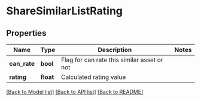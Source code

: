 # ShareSimilarListRating

## Properties
Name | Type | Description | Notes
------------ | ------------- | ------------- | -------------
**can_rate** | **bool** | Flag for can rate this similar asset or not | 
**rating** | **float** | Calculated rating value | 

[[Back to Model list]](../README.md#documentation-for-models) [[Back to API list]](../README.md#documentation-for-api-endpoints) [[Back to README]](../README.md)


